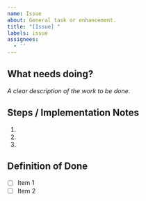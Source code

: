 ```yaml
---
name: Issue
about: General task or enhancement.
title: "[Issue] "
labels: issue
assignees: 
  - ''
---
```

## What needs doing?
_A clear description of the work to be done._

## Steps / Implementation Notes
1. 
2. 
3. 

## Definition of Done
- [ ] Item 1
- [ ] Item 2
